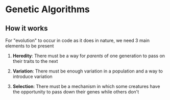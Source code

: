 # Genetic Algorithms

## How it works

For "evolution" to occur in code as it does in nature, we need 3 main elements to be present

1. **Heredity**: There must be a way for _parents_ of one generation to pass
   on their traits to the next

2. **Variation**: There must be enough variation in a population and a way to introduce variation

3. **Selection**: There must be a mechanism in which some creatures have the opportunity to
   pass down their genes while others don't

